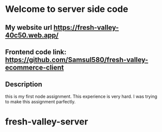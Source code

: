 # Welcome to server side code
## My website url https://fresh-valley-40c50.web.app/
## Frontend code link: https://github.com/Samsul580/fresh-valley-ecommerce-client
## Description
this is my first node assignment. This experience is very hard. I was trying to make this assignment parfectly.

# fresh-valley-server
